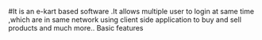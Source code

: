 #It is an e-kart based software .It allows multiple user to login at same time ,which are in same network using client side application to buy and sell products and much more.. Basic features
